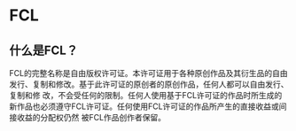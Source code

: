 # FCL

## 什么是FCL？
FCL的完整名称是自由版权许可证。本许可证用于各种原创作品及其衍生品的自由发行、复制和修改。基于此许可证的原创者的原创作品，任何人都可以自由发行、复制和修
改，不会受任何的限制。任何人使用基于FCL许可证的作品时所生成的新作品也必须遵守FCL许可证。任何使用FCL许可证的作品所产生的直接收益或间接收益的分配权仍然
被FCL作品创作者保留。
